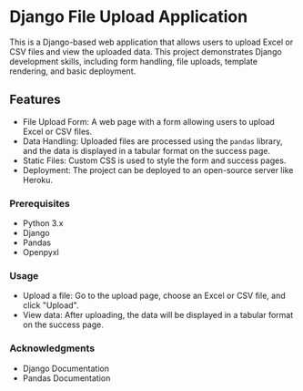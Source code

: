 # Django File Upload Application

This is a Django-based web application that allows users to upload Excel or CSV files and view the uploaded data. This project demonstrates Django development skills, including form handling, file uploads, template rendering, and basic deployment.

## Features

- File Upload Form: A web page with a form allowing users to upload Excel or CSV files.
- Data Handling: Uploaded files are processed using the `pandas` library, and the data is displayed in a tabular format on the success page.
- Static Files: Custom CSS is used to style the form and success pages.
- Deployment: The project can be deployed to an open-source server like Heroku.

### Prerequisites

- Python 3.x
- Django
- Pandas
- Openpyxl

### Usage
- Upload a file: Go to the upload page, choose an Excel or CSV file, and click "Upload".
- View data: After uploading, the data will be displayed in a tabular format on the success page.

### Acknowledgments
- Django Documentation
- Pandas Documentation

